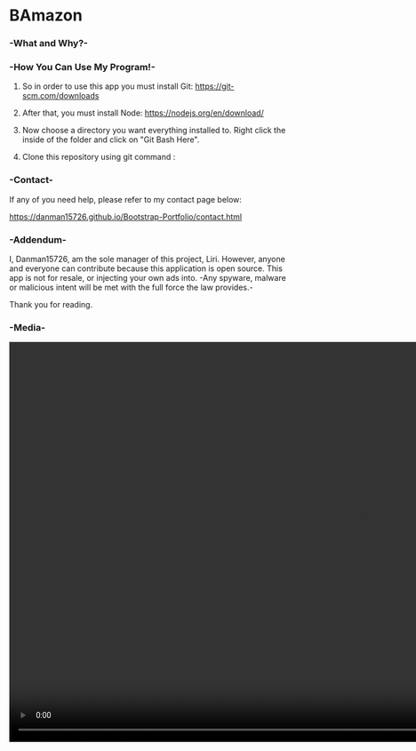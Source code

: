 # BAmazon



### -What and Why?-




### -How You Can Use My Program!-

1. So in order to use this app you must install Git:
    https://git-scm.com/downloads

2. After that, you must install Node:
    https://nodejs.org/en/download/

3. Now choose a directory you want everything installed to. Right click the inside of the folder and click on "Git Bash Here". 

4. Clone this repository using git command :


















### -Contact-
If any of you need help, please refer to my contact page below:

https://danman15726.github.io/Bootstrap-Portfolio/contact.html



### -Addendum-
I, Danman15726, am the sole manager of this project, Liri. However, anyone and everyone can contribute because this application is open source. This app is not for resale, or injecting your own ads into. 
-Any spyware, malware or malicious intent will be met with the full force the law provides.-

Thank you for reading.




### -Media-
<video width="1280" height="720" controls>
  <source src="video.mov" type="video/mp4">
</video>